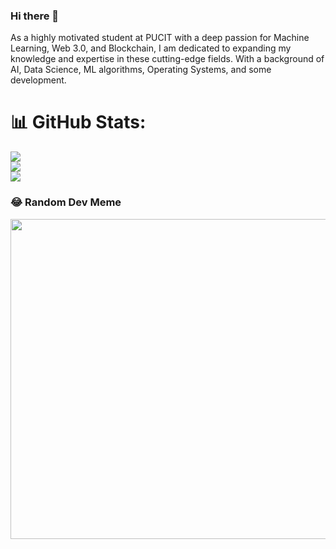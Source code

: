 ### Hi there 👋

As a highly motivated student at PUCIT with a deep passion for Machine Learning, Web 3.0, and Blockchain, I am dedicated to expanding my knowledge and expertise in these cutting-edge fields. With a background of AI, Data Science, ML algorithms, Operating Systems, and some development.

# 📊 GitHub Stats:
![](https://github-readme-stats.vercel.app/api?username=ahmad-a14&theme=dark&hide_border=true&include_all_commits=false&count_private=true)<br/>
![](https://github-readme-streak-stats.herokuapp.com/?user=ahmad-a14&theme=dark&hide_border=true)<br/>
![](https://github-readme-stats.vercel.app/api/top-langs/?username=ahmad-a14&theme=dark&hide_border=true&include_all_commits=false&count_private=true&layout=compact)

### 😂 Random Dev Meme
<img src="https://rm.up.railway.app/" width="512px"/>
